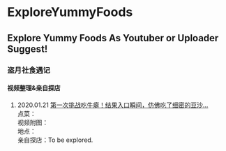 # ExploreYummyFoods

## Explore Yummy Foods As Youtuber or Uploader Suggest!

### 盗月社食遇记

#### 视频整理&亲自探店

1. 2020.01.21 [第一次挑战吃牛瘪！结果入口瞬间，仿佛吃了细密的豆沙…](https://www.bilibili.com/video/av84347984)  
   点菜：  
   视频附图：  
   地点：  
   亲自探店：To be explored.  
